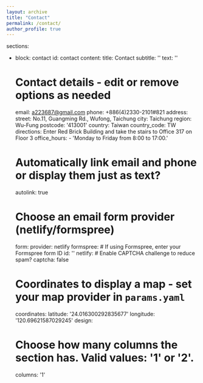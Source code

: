 ```yaml
---
layout: archive
title: "Contact"
permalink: /contact/
author_profile: true
---
```


sections:
  - block: contact
    id: contact
    content:
      title: Contact
      subtitle: ''
      text: ''
      # Contact details - edit or remove options as needed
      email: a223687@gmail.com
      phone: +886(4)2330-2101#821
      address:
        street: No.11, Guangming Rd., Wufong, Taichung 
        city: Taichung
        region: Wu-Fung
        postcode: '413001'
        country: Taiwan
        country_code: TW
      directions: Enter Red Brick Building and take the stairs to Office 317 on Floor 3
      office_hours:
        - 'Monday to Friday from 8:00 to 17:00.'
      # Automatically link email and phone or display them just as text?
      autolink: true
      # Choose an email form provider (netlify/formspree)
      form:
        provider: netlify
        formspree:
          # If using Formspree, enter your Formspree form ID
          id: ''
        netlify:
          # Enable CAPTCHA challenge to reduce spam?
          captcha: false
      # Coordinates to display a map - set your map provider in `params.yaml`
      coordinates:
        latitude: '24.016300292835677'
        longitude: '120.69621587029245'
    design:
      # Choose how many columns the section has. Valid values: '1' or '2'.
      columns: '1'
